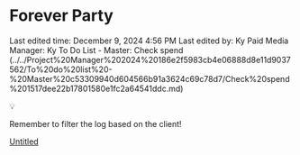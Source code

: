 # Forever Party

Last edited time: December 9, 2024 4:56 PM
Last edited by: Ky 
Paid Media Manager: Ky 
To Do List - Master: Check spend (../../Project%20Manager%202024%20186e2f5983cb4e06888d8e11d9037562/To%20do%20list%20-%20Master%20c53309940d604566b91a3624c69c78d7/Check%20spend%201517dee22b17801580e1fc2a64541ddc.md)

<aside>
💡

Remember to filter the log based on the client!

</aside>

[Untitled](Forever%20Party%201577dee22b1780629182fef2334a185c/Untitled%201577dee22b17813e87dcc843167e2ce6.csv)